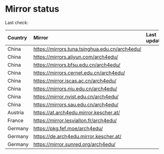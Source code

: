 <script src="./time.js"></script>
# Mirror status
Last check: <script type="text/javascript">localize(1736699094.6404405);</script>

|Country|Mirror|Last update|
|:------|:-----|:----------|
|China|https://mirrors.tuna.tsinghua.edu.cn/arch4edu/|<script type="text/javascript">localize(1736664048);</script>|
|China|https://mirrors.aliyun.com/arch4edu/|<script type="text/javascript">localize(1736664048);</script>|
|China|https://mirrors.bfsu.edu.cn/arch4edu/|<script type="text/javascript">localize(1736664048);</script>|
|China|https://mirrors.cernet.edu.cn/arch4edu/|<script type="text/javascript">localize(1736664048);</script>|
|China|https://mirror.iscas.ac.cn/arch4edu/|<script type="text/javascript">localize(1736664048);</script>|
|China|https://mirrors.nju.edu.cn/arch4edu/|<script type="text/javascript">localize(1736578142);</script>|
|China|https://mirror.nyist.edu.cn/arch4edu/|<script type="text/javascript">localize(1736664048);</script>|
|China|https://mirrors.sau.edu.cn/arch4edu/|<script type="text/javascript">localize(1731653531);</script>|
|Austria|https://at.arch4edu.mirror.kescher.at/|<script type="text/javascript">localize(1736664048);</script>|
|France|https://mirror.lesviallon.fr/arch4edu/|<script type="text/javascript">localize(1736664048);</script>|
|Germany|https://pkg.fef.moe/arch4edu/|<script type="text/javascript">localize(1736664048);</script>|
|Germany|https://de.arch4edu.mirror.kescher.at/|<script type="text/javascript">localize(1736664048);</script>|
|Germany|https://mirror.sunred.org/arch4edu/|<script type="text/javascript">localize(1736664048);</script>|

<script src="./tablefilter/tablefilter.js"></script>
<script src="./table.js"></script>